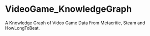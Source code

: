 # VideoGame_KnowledgeGraph
A Knowledge Graph of Video Game Data From Metacritic, Steam and HowLongToBeat.
